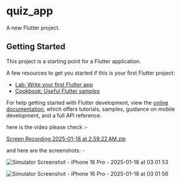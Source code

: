 # quiz_app

A new Flutter project.

## Getting Started

This project is a starting point for a Flutter application.

A few resources to get you started if this is your first Flutter project:

- [Lab: Write your first Flutter app](https://docs.flutter.dev/get-started/codelab)
- [Cookbook: Useful Flutter samples](https://docs.flutter.dev/cookbook)

For help getting started with Flutter development, view the
[online documentation](https://docs.flutter.dev/), which offers tutorials,
samples, guidance on mobile development, and a full API reference.


here is the video please check :-

[Screen Recording 2025-01-18 at 2.59.22 AM.zip](https://github.com/user-attachments/files/18459959/Screen.Recording.2025-01-18.at.2.59.22.AM.zip)


and here are the screenshots: -




![Simulator Screenshot - iPhone 16 Pro - 2025-01-18 at 03 01 53](https://github.com/user-attachments/assets/5c6daa8d-6fba-46f7-bb08-836f883ff6c6)

![Simulator Screenshot - iPhone 16 Pro - 2025-01-18 at 03 01 56](https://github.com/user-attachments/assets/9630af6b-c331-442d-a822-5cb2ba342db5)



